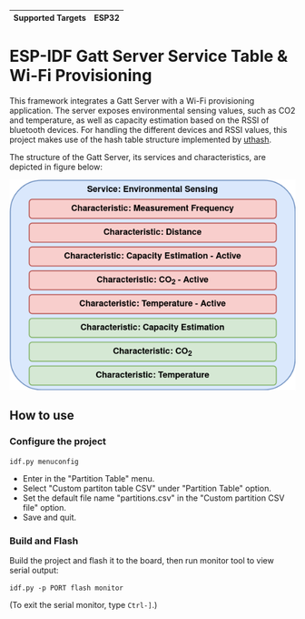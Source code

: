 | Supported Targets | ESP32 |
| ----------------- | ----- |

ESP-IDF Gatt Server Service Table & Wi-Fi Provisioning
===============================================

This framework integrates a Gatt Server with a Wi-Fi provisioning application. The server exposes environmental sensing values, such as CO2 and temperature, as well as capacity estimation based on the RSSI of bluetooth devices. For handling the different devices and RSSI values, this project makes use of the hash table structure implemented by [uthash](http://troydhanson.github.io/uthash/).

The structure of the Gatt Server, its services and characteristics, are depicted in figure below:

![GATT_server img](./imgs/GATT_server.png)


## How to use

### Configure the project

```
idf.py menuconfig
```
* Enter in the "Partition Table" menu.
* Select "Custom partiton table CSV" under "Partition Table" option.
* Set the default file name "partitions.csv" in the "Custom partition CSV file" option.
* Save and quit.

### Build and Flash

Build the project and flash it to the board, then run monitor tool to view serial output:

```
idf.py -p PORT flash monitor
```

(To exit the serial monitor, type ``Ctrl-]``.)
